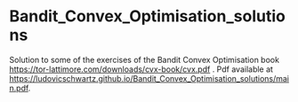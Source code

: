 # Bandit_Convex_Optimisation_solutions
Solution to some of the exercises of the Bandit Convex Optimisation book https://tor-lattimore.com/downloads/cvx-book/cvx.pdf .
Pdf available at https://ludovicschwartz.github.io/Bandit_Convex_Optimisation_solutions/main.pdf.

